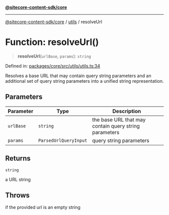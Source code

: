 [**@sitecore-content-sdk/core**](../../README.md)

***

[@sitecore-content-sdk/core](../../README.md) / [utils](../README.md) / resolveUrl

# Function: resolveUrl()

> **resolveUrl**(`urlBase`, `params`): `string`

Defined in: [packages/core/src/utils/utils.ts:34](https://github.com/Sitecore/xmc-jss-dev/blob/2587fa13814e20ee230863406a92229f2eebdb43/packages/core/src/utils/utils.ts#L34)

Resolves a base URL that may contain query string parameters and an additional set of query
string parameters into a unified string representation.

## Parameters

| Parameter | Type | Description |
| ------ | ------ | ------ |
| `urlBase` | `string` | the base URL that may contain query string parameters |
| `params` | `ParsedUrlQueryInput` | query string parameters |

## Returns

`string`

a URL string

## Throws

if the provided url is an empty string
